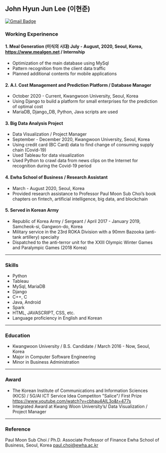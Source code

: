 ## John Hyun Jun Lee (이현준)
<a href="mailto:hyunjun960214@gmail.com"><img src="https://camo.githubusercontent.com/1570eac2abb0ee5c3b11c4bede427e452a090b6049cc539e303805a24141a153/68747470733a2f2f696d672e736869656c64732e696f2f62616467652f476d61696c2d6431343833363f7374796c653d666c61742d737175617265266c6f676f3d476d61696c266c6f676f436f6c6f723d7768697465266c696e6b3d6d61696c746f3a6a636972636c65363740676d61696c2e636f6d" alt="Gmail Badge" data-canonical-src="https://img.shields.io/badge/Gmail-d14836?style=flat-square&amp;logo=Gmail&amp;logoColor=white&amp;link=mailto:jcircle67@gmail.com" style="max-width:100%;"></a>
### Working Experinence

#### 1. Meal Generation (미식의 시대) July - August, 2020,  Seoul, Korea, https://www.mealgen.net / Internship
* Optimization of the main database using MySql
* Pattern recognition from the client data traffic
* Planned additional contents for mobile applications

#### 2. A.I. Cost Management and Prediction Platform / Database Manager
* October 2020 - Current, Kwangwoon University, Seoul, Korea
* Using Django to build a platform for small enterprises for the prediction of optimal cost 
* MariaDB, Django_DB, Python, Java scripts are used
#### 3. Big Data Analysis Project
* Data Visualization / Project Manager
* September - December 2020, Kwangwoon University, Seoul, Korea
* Using credit card (BC Card) data to find change of consuming supply chain (Covid-19)
* Used Tableau for data visualization
* Used Python to crawl data from news clips on the Internet for recognition during the Covid-19 period 
#### 4. Ewha School of Business / Research Assistant
* March - August 2020, Seoul, Korea
* Provided research assistance to Professor Paul Moon Sub Choi’s book chapters on fintech, artificial intelligence, big data, and blockchain 
#### 5. Served in Korean Army
* Republic of Korea Army / Sergeant / April 2017 - January 2019, Samcheok-si, Gangwon-do, Korea
* Military service in the 23rd ROKA Division with a 90mm Bazooka (anti-tank artillery) specialty
* Dispatched to the anti-terror unit for the XXIII Olympic Winter Games and Paralympic Games (2018 Korea)
---------------------------------------
### Skills	 
* Python
* Tableau
* MySql, MariaDB 
* Django 
* C++, C 
* Java, Android 
* Spark
* HTML, JAVASCRIPT, CSS, etc.
* Language proficiency in English and Korean
--------------------------------------- 
### Education	 
* Kwangwoon University / B.S. Candidate / March 2016 - Now,  Seoul, Korea 
* Major in Computer Software Engineering
* Minor in Business Administration
---------------------------------------
### Award
* The Korean Institute of Communications and Information Sciences (KICS) / 5G/AI ICT Service Idea Competiton "Salice"/ First Prize https://www.youtube.com/watch?v=cbhau4AIL3o&t=477s
* Integrated Award at Kwang Woon University’s/ Data Visualization / Project Manager
---------------------------------------	
### Reference	 
Paul Moon Sub Choi / Ph.D.
Associate Professor of Finance
Ewha School of Business, Seoul, Korea
paul.choi@ewha.ac.kr
				 

					

					
